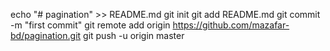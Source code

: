 echo "# pagination" >> README.md
git init
git add README.md
git commit -m "first commit"
git remote add origin https://github.com/mazafar-bd/pagination.git
git push -u origin master